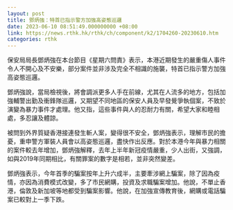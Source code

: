 ```yaml
---
layout: post
title: 鄧炳強：特首已指示警方加強高姿態巡邏
date: 2023-06-10 08:51:49.000000000 +08:00
link: https://news.rthk.hk/rthk/ch/component/k2/1704260-20230610.htm
categories: rthk
---
```


保安局局長鄧炳強在本台節目《星期六問責》表示，本港近期發生的嚴重傷人事件令人不開心及不安樂，部分案件並非涉及完全不相識的施襲，特首已指示警方加強高姿態巡邏。

鄧炳強說，當局檢視後，將會調派更多人手在前線，尤其在人流多的地方，包括加強輔警出勤及衝鋒隊巡邏，又期望不同地區的保安人員及早發覺爭執個案，不致於演變為暴力事件才處理。他又指，這些事件與人的忍耐力有關，希望大家和睦相處，多忍讓及體諒。

被問到外界質疑香港接連發生斬人案，變得很不安全，鄧炳強表示，理解市民的擔憂，重申警方軍裝人員會以高姿態巡邏，盡快作出反應。對於本港今年與暴力相關的案件較去年增加，鄧炳強解釋，去年上半年新冠疫情嚴重，少人出街，又強調，如與2019年同期相比，有關罪案的數字是相若，並非突然變差。

鄧炳強表示，今年首季的騙案按年上升六成半，主要牽涉網上騙案，除了因為疫情，亦因為消費模式改變，多了市民網購，投資及求職騙案增加。他說，不單止香港，倫敦及新加坡等地都受到騙案影響。他說，在加強宣傳教育後，網購或電話騙案已較對上一季下跌。
